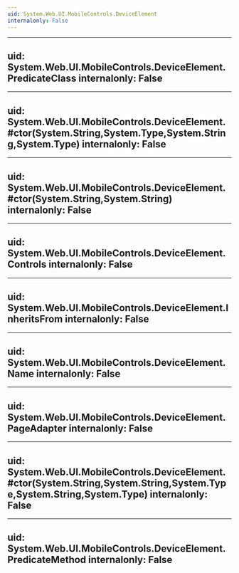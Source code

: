 ```yaml
---
uid: System.Web.UI.MobileControls.DeviceElement
internalonly: False
---
```


---
uid: System.Web.UI.MobileControls.DeviceElement.PredicateClass
internalonly: False
---

---
uid: System.Web.UI.MobileControls.DeviceElement.#ctor(System.String,System.Type,System.String,System.Type)
internalonly: False
---

---
uid: System.Web.UI.MobileControls.DeviceElement.#ctor(System.String,System.String)
internalonly: False
---

---
uid: System.Web.UI.MobileControls.DeviceElement.Controls
internalonly: False
---

---
uid: System.Web.UI.MobileControls.DeviceElement.InheritsFrom
internalonly: False
---

---
uid: System.Web.UI.MobileControls.DeviceElement.Name
internalonly: False
---

---
uid: System.Web.UI.MobileControls.DeviceElement.PageAdapter
internalonly: False
---

---
uid: System.Web.UI.MobileControls.DeviceElement.#ctor(System.String,System.String,System.Type,System.String,System.Type)
internalonly: False
---

---
uid: System.Web.UI.MobileControls.DeviceElement.PredicateMethod
internalonly: False
---
